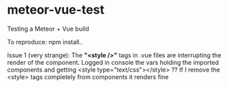 # meteor-vue-test
Testing a Meteor + Vue build

To reproduce: npm install..

Issue 1 (very strange):
The **"\<style />"** tags in .vue files are interrupting the render of the component.
Logged in console the vars holding the imported components and getting \<style type="text/css">\</style> ??
If I remove the \<style> tags completely from components it renders fine
